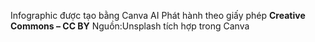 
Infographic được tạo bằng Canva AI
Phát hành theo giấy phép **Creative Commons – CC BY**
Nguồn:Unsplash tích hợp trong Canva

